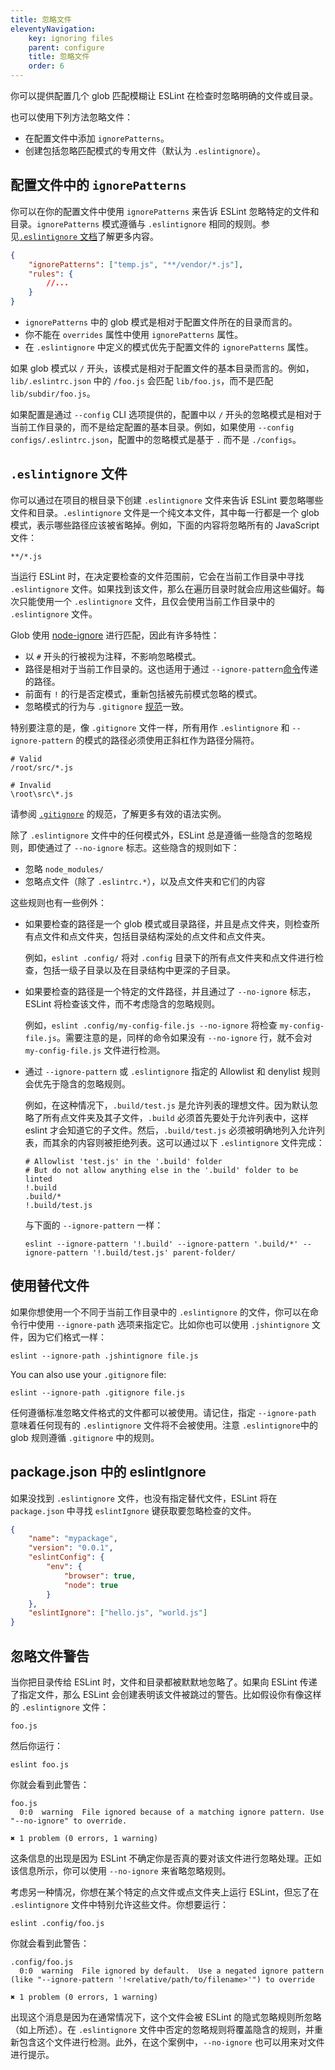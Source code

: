 ```yaml
---
title: 忽略文件
eleventyNavigation:
    key: ignoring files
    parent: configure
    title: 忽略文件
    order: 6
---
```


你可以提供配置几个 glob 匹配模糊让 ESLint 在检查时忽略明确的文件或目录。

也可以使用下列方法忽略文件：

* 在配置文件中添加 `ignorePatterns`。
* 创建包括忽略匹配模式的专用文件（默认为 `.eslintignore`）。

## 配置文件中的 `ignorePatterns`

你可以在你的配置文件中使用 `ignorePatterns` 来告诉 ESLint 忽略特定的文件和目录。`ignorePatterns` 模式遵循与 `.eslintignore` 相同的规则。参见[`.eslintignore` 文档](#eslintignore-文件)了解更多内容。

```json
{
    "ignorePatterns": ["temp.js", "**/vendor/*.js"],
    "rules": {
        //...
    }
}
```

* `ignorePatterns` 中的 glob 模式是相对于配置文件所在的目录而言的。
* 你不能在 `overrides` 属性中使用 `ignorePatterns` 属性。
* 在 `.eslintignore` 中定义的模式优先于配置文件的 `ignorePatterns` 属性。

如果 glob 模式以 `/` 开头，该模式是相对于配置文件的基本目录而言的。例如，`lib/.eslintrc.json` 中的 `/foo.js` 会匹配 `lib/foo.js`，而不是匹配`lib/subdir/foo.js`。

如果配置是通过 `--config` CLI 选项提供的，配置中以 `/` 开头的忽略模式是相对于当前工作目录的，而不是给定配置的基本目录。例如，如果使用 `--config configs/.eslintrc.json`，配置中的忽略模式是基于 `.` 而不是 `./configs`。

## `.eslintignore` 文件

你可以通过在项目的根目录下创建 `.eslintignore` 文件来告诉 ESLint 要忽略哪些文件和目录。`.eslintignore` 文件是一个纯文本文件，其中每一行都是一个 glob 模式，表示哪些路径应该被省略掉。例如，下面的内容将忽略所有的 JavaScript 文件：

```text
**/*.js
```

当运行 ESLint 时，在决定要检查的文件范围前，它会在当前工作目录中寻找 `.eslintignore` 文件。如果找到该文件，那么在遍历目录时就会应用这些偏好。每次只能使用一个 `.eslintignore` 文件，且仅会使用当前工作目录中的 `.eslintignore` 文件。

Glob 使用 [node-ignore](https://github.com/kaelzhang/node-ignore) 进行匹配，因此有许多特性：

* 以 `#` 开头的行被视为注释，不影响忽略模式。
* 路径是相对于当前工作目录的。这也适用于通过 `--ignore-pattern`[命令](../command-line-interface#--ignore-pattern)传递的路径。
* 前面有 `!` 的行是否定模式，重新包括被先前模式忽略的模式。
* 忽略模式的行为与 `.gitignore` [规范](https://git-scm.com/docs/gitignore)一致。

特别要注意的是，像 `.gitignore` 文件一样，所有用作 `.eslintignore` 和 `--ignore-pattern` 的模式的路径必须使用正斜杠作为路径分隔符。

```text
# Valid
/root/src/*.js

# Invalid
\root\src\*.js
```

请参阅 [`.gitignore`](https://git-scm.com/docs/gitignore) 的规范，了解更多有效的语法实例。

除了 `.eslintignore` 文件中的任何模式外，ESLint 总是遵循一些隐含的忽略规则，即使通过了 `--no-ignore` 标志。这些隐含的规则如下：

* 忽略 `node_modules/`
* 忽略点文件（除了 `.eslintrc.*`），以及点文件夹和它们的内容

这些规则也有一些例外：

* 如果要检查的路径是一个 glob 模式或目录路径，并且是点文件夹，则检查所有点文件和点文件夹，包括目录结构深处的点文件和点文件夹。

  例如，`eslint .config/` 将对 `.config` 目录下的所有点文件夹和点文件进行检查，包括一级子目录以及在目录结构中更深的子目录。

* 如果要检查的路径是一个特定的文件路径，并且通过了 `--no-ignore` 标志，ESLint 将检查该文件，而不考虑隐含的忽略规则。

  例如，`eslint .config/my-config-file.js --no-ignore` 将检查 `my-config-file.js`。需要注意的是，同样的命令如果没有 `--no-ignore` 行，就不会对 `my-config-file.js` 文件进行检测。

* 通过 `--ignore-pattern` 或 `.eslintignore` 指定的 Allowlist 和 denylist 规则会优先于隐含的忽略规则。

  例如，在这种情况下，`.build/test.js` 是允许列表的理想文件。因为默认忽略了所有点文件夹及其子文件，`.build` 必须首先要处于允许列表中，这样 eslint 才会知道它的子文件。然后，`.build/test.js` 必须被明确地列入允许列表，而其余的内容则被拒绝列表。这可以通过以下 `.eslintignore` 文件完成：

  ```text
  # Allowlist 'test.js' in the '.build' folder
  # But do not allow anything else in the '.build' folder to be linted
  !.build
  .build/*
  !.build/test.js
  ```

  与下面的 `--ignore-pattern` 一样：

  ```shell
  eslint --ignore-pattern '!.build' --ignore-pattern '.build/*' --ignore-pattern '!.build/test.js' parent-folder/
  ```

## 使用替代文件

如果你想使用一个不同于当前工作目录中的 `.eslintignore` 的文件，你可以在命令行中使用 `--ignore-path` 选项来指定它。比如你也可以使用 `.jshintignore` 文件，因为它们格式一样：

```shell
eslint --ignore-path .jshintignore file.js
```

You can also use your `.gitignore` file:

```shell
eslint --ignore-path .gitignore file.js
```

任何遵循标准忽略文件格式的文件都可以被使用。请记住，指定 `--ignore-path` 意味着任何现有的 `.eslintignore` 文件将不会被使用。注意 `.eslintignore`中的 glob 规则遵循 `.gitignore` 中的规则。

## package.json 中的 eslintIgnore

如果没找到 `.eslintignore` 文件，也没有指定替代文件，ESLint 将在 `package.json` 中寻找 `eslintIgnore` 键获取要忽略检查的文件。

```json
{
    "name": "mypackage",
    "version": "0.0.1",
    "eslintConfig": {
        "env": {
            "browser": true,
            "node": true
        }
    },
    "eslintIgnore": ["hello.js", "world.js"]
}
```

## 忽略文件警告

当你把目录传给 ESLint 时，文件和目录都被默默地忽略了。如果向 ESLint 传递了指定文件，那么 ESLint 会创建表明该文件被跳过的警告。比如假设你有像这样的 `.eslintignore` 文件：

```text
foo.js
```

然后你运行：

```shell
eslint foo.js
```

你就会看到此警告：

```text
foo.js
  0:0  warning  File ignored because of a matching ignore pattern. Use "--no-ignore" to override.

✖ 1 problem (0 errors, 1 warning)
```

这条信息的出现是因为 ESLint 不确定你是否真的要对该文件进行忽略处理。正如该信息所示，你可以使用 `--no-ignore` 来省略忽略规则。

考虑另一种情况，你想在某个特定的点文件或点文件夹上运行 ESLint，但忘了在 `.eslintignore` 文件中特别允许这些文件。你想要运行：

```shell
eslint .config/foo.js
```

你就会看到此警告：

```text
.config/foo.js
  0:0  warning  File ignored by default.  Use a negated ignore pattern (like "--ignore-pattern '!<relative/path/to/filename>'") to override

✖ 1 problem (0 errors, 1 warning)
```

出现这个消息是因为在通常情况下，这个文件会被 ESLint 的隐式忽略规则所忽略（如上所述）。在 `.eslintignore` 文件中否定的忽略规则将覆盖隐含的规则，并重新包含这个文件进行检测。此外，在这个案例中，`--no-ignore` 也可以用来对文件进行提示。
